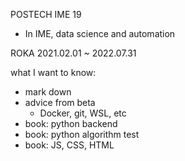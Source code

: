 POSTECH IME 19     
* In IME, data science and automation   

ROKA 2021.02.01 ~ 2022.07.31   

what I want to know:   
* mark down
* advice from beta
  * Docker, git, WSL, etc
* book: python backend
* book: python algorithm test
* book: JS, CSS, HTML
